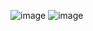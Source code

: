 ![image](https://github.com/huangbiyong/MasicPlayer/tree/master/音乐播放器/screenshots/1.png)
![image](https://github.com/huangbiyong/MasicPlayer/tree/master/音乐播放器/screenshots/2.png)
